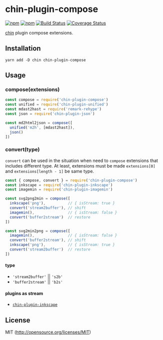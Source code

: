 # chin-plugin-compose

[![npm](https://img.shields.io/npm/v/chin-plugin-compose.svg?longCache=true&style=flat-square)](https://www.npmjs.com/package/chin-plugin-compose)
[![npm](https://img.shields.io/npm/dm/chin-plugin-compose.svg?longCache=true&style=flat-square)](https://www.npmjs.com/package/chin-plugin-compose)
[![Build Status](https://img.shields.io/travis/chinjs/chin-plugin-compose.svg?longCache=true&style=flat-square)](https://travis-ci.org/chinjs/chin-plugin-compose)
[![Coverage Status](https://img.shields.io/codecov/c/github/chinjs/chin-plugin-compose.svg?longCache=true&style=flat-square)](https://codecov.io/github/chinjs/chin-plugin-compose)

[chin](https://github.com/chinjs/chin) plugin compose extensions.

## Installation
```shell
yarn add -D chin chin-plugin-compose
```

## Usage

### compose(extensions)
```js
const compose = require('chin-plugin-compose')
const unified = require('chin-plugin-unified')
const mdast2hast = require('remark-rehype')
const json = require('chin-plugin-json')

const md2html2json = compose([
  unified('m2h', [mdast2hast]),
  json()
])
```

### convert(type)

`convert` can be used in the situation when need to `compose` extensions that includes different type. At least, extensions must be made `extensions[0]` and `extensions[length - 1]` be same type.

```js
const { compose, convert } = require('chin-plugin-compose')
const inkscape = require('chin-plugin-inkscape')
const imagemin = require('chin-plugin-imagemin')

const svg2png2min = compose([
  inkscape('png'),          // { isStream: true }
  convert('stream2buffer'), // shift
  imagemin(),               // { isStream: false }
  convert('buffer2stream')  // restore
])

const svg2min2png = compose([
  imagemin(),               // { isStream: false }
  convert('buffer2stream'), // shift
  inkscape('png'),          // { isStream: true }
  convert('stream2buffer')  // restore
])
```

#### type
- `'stream2buffer'` || `'s2b'`
- `'buffer2stream'` || `'b2s'`

#### plugins as stream
- [`chin-plugin-inkscape`](https://github.com/chinjs/chin-plugin-inkscape)

## License
MIT (http://opensource.org/licenses/MIT)
